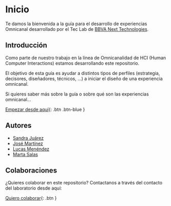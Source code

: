 # Inicio

Te damos la bienvenida a la guía para el desarrollo de experiencias Omnicanal desarrollado por el Tec Lab de [BBVA Next Technologies](https://www.bbvanexttechnologies.com/).


## Introducción

Como parte de nuestro trabajo en la línea de Omnicanalidad de HCI (Human Computer Interactions) estamos desarrollando este repositorio.

El objetivo de esta guía es ayudar a distintos tipos de perfiles (estrategia, decisores, diseñadores, técnicos, ...) a iniciar el diseño de una experiencia omnicanal.

Si quieres saber más sobre la guía o sobre qué son las experiencias omnicanal...

[Empezar desde aquí](./INTRODUCTION.md){: .btn .btn-blue }


## Autores

 * [Sandra Juárez](https://github.com/next-sandrajuarez)
 * [José Martínez](https://github.com/next-josemanuelmartinezcarrasco)
 * [Lucas Menéndez](https://github.com/next-lucasmenendez)
 * [Marta Salas](https://github.com/next-martasalas)


## Colaboraciones

¿Quieres colaborar en este repositorio? Contactanos a través del contacto del laboratorio desde aquí:

[Quiero colaborar](mailto:labs.next@bbva.com){: .btn }
